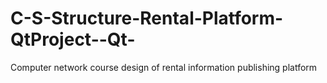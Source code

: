 # C-S-Structure-Rental-Platform-QtProject--Qt-
Computer network course design of rental information publishing platform

